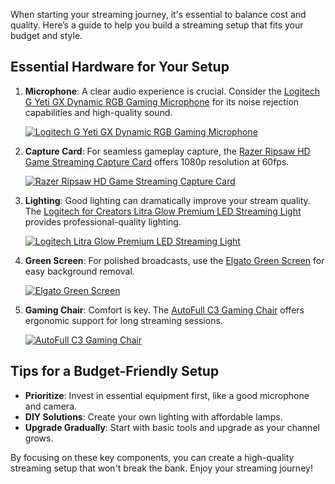 When starting your streaming journey, it's essential to balance cost and quality. Here’s a guide to help you build a streaming setup that fits your budget and style.

## Essential Hardware for Your Setup

1. **Microphone**: A clear audio experience is crucial. Consider the [Logitech G Yeti GX Dynamic RGB Gaming Microphone](https://amzn.to/446et4B) for its noise rejection capabilities and high-quality sound.
   
   [![Logitech G Yeti GX Dynamic RGB Gaming Microphone](https://www.gamestreamingsetup.com/logitech-g-yeti-gx.jpg)](https://amzn.to/446et4B)

2. **Capture Card**: For seamless gameplay capture, the [Razer Ripsaw HD Game Streaming Capture Card](https://amzn.to/448keyM) offers 1080p resolution at 60fps.
   
   [![Razer Ripsaw HD Game Streaming Capture Card](https://www.gamestreamingsetup.com/razer-ripsaw-hd.jpg)](https://amzn.to/448keyM)

3. **Lighting**: Good lighting can dramatically improve your stream quality. The [Logitech for Creators Litra Glow Premium LED Streaming Light](https://amzn.to/4l3fnVr) provides professional-quality lighting.
   
   [![Logitech Litra Glow Premium LED Streaming Light](https://www.gamestreamingsetup.com/logitech-litra-glow.jpg)](https://amzn.to/4l3fnVr)

4. **Green Screen**: For polished broadcasts, use the [Elgato Green Screen](https://amzn.to/3HMSQxv) for easy background removal.
   
   [![Elgato Green Screen](https://www.gamestreamingsetup.com/elgato-green-screen.jpg)](https://amzn.to/3HMSQxv)

5. **Gaming Chair**: Comfort is key. The [AutoFull C3 Gaming Chair](https://amzn.to/3ZkeNtZ) offers ergonomic support for long streaming sessions.
   
   [![AutoFull C3 Gaming Chair](https://www.gamestreamingsetup.com/autofull-c3.jpg)](https://amzn.to/3ZkeNtZ)

## Tips for a Budget-Friendly Setup
- **Prioritize**: Invest in essential equipment first, like a good microphone and camera.
- **DIY Solutions**: Create your own lighting with affordable lamps.
- **Upgrade Gradually**: Start with basic tools and upgrade as your channel grows.

By focusing on these key components, you can create a high-quality streaming setup that won't break the bank. Enjoy your streaming journey!